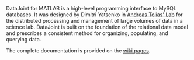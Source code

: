 DataJoint for MATLAB is a high-level programming interface to MySQL databases. It was designed by Dimitri Yatsenko in [Andreas Tolias' Lab](toliaslab.org) for the distributed processing and management of large volumes of data in a science lab. DataJoint is built on the foundation of the relational data model and prescribes a consistent method for organizing, populating, and querying data.

The complete documentation is provided on the [wiki pages](https://github.com/dimitri-yatsenko/datajoint-matlab/wiki).